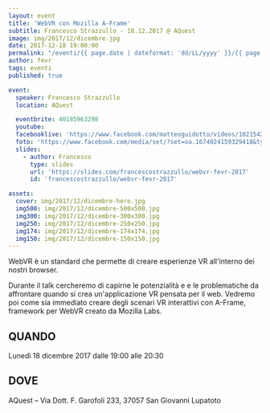 ```yaml
---
layout: event
title: 'WebVR con Mozilla A-Frame'
subtitle: Francesco Strazzullo - 18.12.2017 @ AQuest
image: img/2017/12/dicembre.jpg
date: 2017-12-18 19:00:00
permalink: "/eventi/{{ page.date | dateformat: 'dd/LL/yyyy' }}/{{ page.fileSlug | slug }}/index.html"
author: fevr
tags: eventi
published: true

event:
  speaker: Francesco Strazzullo
  location: AQuest

  eventbrite: 40185963298
  youtube:
  facebooklive: 'https://www.facebook.com/matteoguidotto/videos/10215426214272439/'
  foto: 'https://www.facebook.com/media/set/?set=oa.1674024159329418&type=3'
  slides:
    - author: Francesco
      type: slides
      url: 'https://slides.com/francescostrazzullo/webvr-fevr-2017'
      id: 'francescostrazzullo/webvr-fevr-2017'

assets:
  cover: img/2017/12/dicembre-hero.jpg
  img500: img/2017/12/dicembre-500x500.jpg
  img300: img/2017/12/dicembre-300x300.jpg
  img250: img/2017/12/dicembre-250x250.jpg
  img174: img/2017/12/dicembre-174x174.jpg
  img150: img/2017/12/dicembre-150x150.jpg
---
```


WebVR è un standard che permette di creare esperienze VR all'interno dei nostri browser.

Durante il talk cercheremo di capirne le potenzialità e e le problematiche da affrontare quando
si crea un'applicazione VR pensata per il web. Vedremo poi come sia immediato creare degli scenari
VR interattivi con A-Frame, framework per WebVR creato da Mozilla Labs.

## QUANDO

Lunedì 18 dicembre 2017 dalle 19:00 alle 20:30

## DOVE

AQuest – Via Dott. F. Garofoli 233, 37057 San Giovanni Lupatoto
